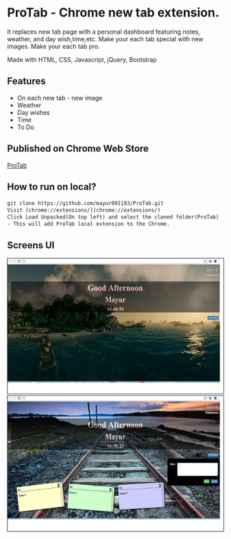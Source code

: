 # ProTab - Chrome new tab extension. 

It replaces new tab page with a personal dashboard featuring notes, weather, and day wish,time,etc. Make your each tab special with new images. Make your each tab pro.

Made with HTML, CSS, Javascript, jQuery, Bootstrap

## Features

* On each new tab - new image
* Weather
* Day wishes
* Time
* To Do

## Published on Chrome Web Store

[ProTab](https://chrome.google.com/webstore/detail/protab/gjompmlfihjiiidknojjnjaeifhgblhj?hl=en)

## How to run on local?

```
git clone https://github.com/mayur091193/ProTab.git
Visit [chrome://extensions/](chrome://extensions/)
Click Load Unpacked(On top left) and select the cloned folder(ProTab) - This will add ProTab local extension to the Chrome.
```

## Screens UI

<img src="statics/images/protab_1.jpg" border="1" />

<img src="statics/images/protab_2.jpg" border="1" />
